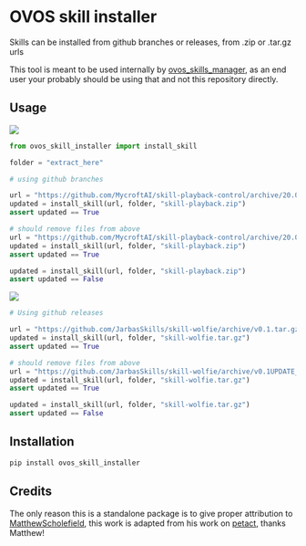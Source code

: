 # OVOS skill installer

Skills can be installed from github branches or releases, from .zip or .tar.gz urls

This tool is meant to be used internally by [ovos_skills_manager](https://github.com/OpenVoiceOS/ovos_skill_manager), as an end user your probably should be using that and not this repository directly. 

## Usage

![](./github_branches.png)


```python
from ovos_skill_installer import install_skill

folder = "extract_here"

# using github branches

url = "https://github.com/MycroftAI/skill-playback-control/archive/20.02.zip"
updated = install_skill(url, folder, "skill-playback.zip")
assert updated == True

# should remove files from above
url = "https://github.com/MycroftAI/skill-playback-control/archive/20.08.zip"
updated = install_skill(url, folder, "skill-playback.zip")
assert updated == True

updated = install_skill(url, folder, "skill-playback.zip")
assert updated == False
```
![](./github_releases.png)

```python
# Using github releases

url = "https://github.com/JarbasSkills/skill-wolfie/archive/v0.1.tar.gz"
updated = install_skill(url, folder, "skill-wolfie.tar.gz")
assert updated == True

# should remove files from above
url = "https://github.com/JarbasSkills/skill-wolfie/archive/v0.1UPDATE_TEST.tar.gz"
updated = install_skill(url, folder, "skill-wolfie.tar.gz")
assert updated == True

updated = install_skill(url, folder, "skill-wolfie.tar.gz")
assert updated == False
```


## Installation

```bash
pip install ovos_skill_installer
```

## Credits

The only reason this is a standalone package is to give proper attribution to [MatthewScholefield](https://github.com/MatthewScholefield), this work is adapted from his work on [petact](https://github.com/matthewscholefield/petact), thanks Matthew!
